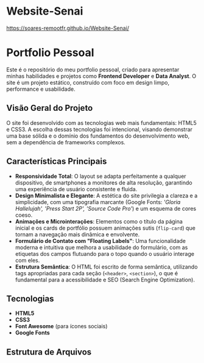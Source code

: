 # Website-Senai

https://soares-remootfr.github.io/Website-Senai/

# Portfolio Pessoal

Este é o repositório do meu portfolio pessoal, criado para apresentar minhas habilidades e projetos como **Frontend Developer** e **Data Analyst**. O site é um projeto estático, construído com foco em design limpo, performance e usabilidade.

## Visão Geral do Projeto

O site foi desenvolvido com as tecnologias web mais fundamentais: HTML5 e CSS3. A escolha dessas tecnologias foi intencional, visando demonstrar uma base sólida e o domínio dos fundamentos do desenvolvimento web, sem a dependência de frameworks complexos.

## Características Principais

* **Responsividade Total**: O layout se adapta perfeitamente a qualquer dispositivo, de smartphones a monitores de alta resolução, garantindo uma experiência de usuário consistente e fluida.
* **Design Minimalista e Elegante**: A estética do site privilegia a clareza e a simplicidade, com uma tipografia marcante (Google Fonts: *'Gloria Hallelujah', 'Press Start 2P', 'Source Code Pro'*) e um esquema de cores coeso.
* **Animações e Microinterações**: Elementos como o título da página inicial e os cards de portfólio possuem animações sutis (`flip-card`) que tornam a navegação mais dinâmica e envolvente.
* **Formulário de Contato com "Floating Labels"**: Uma funcionalidade moderna e intuitiva que melhora a usabilidade do formulário, com as etiquetas dos campos flutuando para o topo quando o usuário interage com eles.
* **Estrutura Semântica**: O HTML foi escrito de forma semântica, utilizando tags apropriadas para cada seção (`<header>`, `<section>`), o que é fundamental para a acessibilidade e SEO (Search Engine Optimization).

## Tecnologias

-   **HTML5**
-   **CSS3**
-   **Font Awesome** (para ícones sociais)
-   **Google Fonts**

## Estrutura de Arquivos
